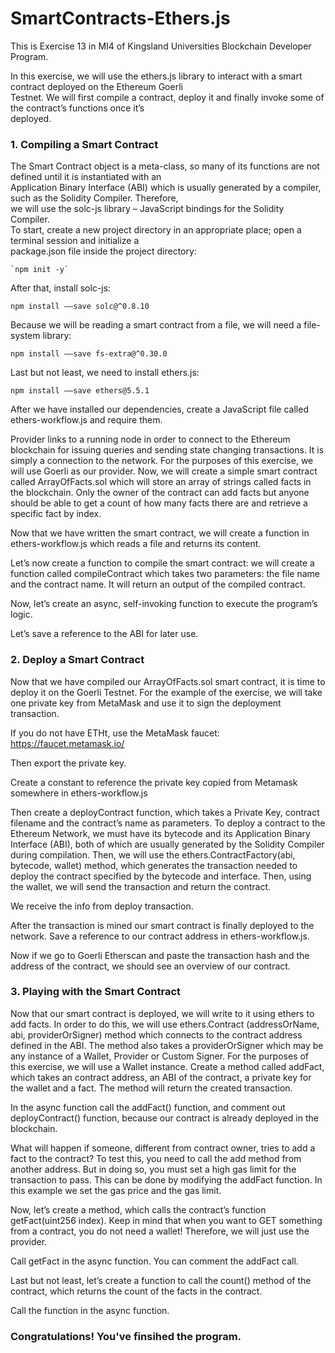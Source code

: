# SmartContracts-Ethers.js
This is Exercise 13 in MI4 of Kingsland Universities Blockchain Developer Program.

In this exercise, we will use the ethers.js library to interact with a smart contract deployed on the Ethereum Goerli <br>
Testnet. We will first compile a contract, deploy it and finally invoke some of the contract’s functions once it’s <br>
deployed.<br>

### 1. Compiling a Smart Contract <br>
The Smart Contract object is a meta-class, so many of its functions are not defined until it is instantiated with an <br>
Application Binary Interface (ABI) which is usually generated by a compiler, such as the Solidity Compiler. Therefore, <br>
we will use the solc-js library – JavaScript bindings for the Solidity Compiler. <br>
To start, create a new project directory in an appropriate place; open a terminal session and initialize a <br>
package.json file inside the project directory: 

    `npm init -y`
    
After that, install solc-js:

    npm install ––save solc@^0.8.10
    
Because we will be reading a smart contract from a file, we will need a file-system library:

    npm install ––save fs-extra@^0.30.0
    
Last but not least, we need to install ethers.js:

    npm install ––save ethers@5.5.1

After we have installed our dependencies, create a JavaScript file called ethers-workflow.js and require them.

Provider links to a running node in order to connect to the Ethereum blockchain for issuing queries and sending
state changing transactions. It is simply a connection to the network. For the purposes of this exercise, we will use
Goerli as our provider.
Now, we will create a simple smart contract called ArrayOfFacts.sol which will store an array of strings called facts in
the blockchain. Only the owner of the contract can add facts but anyone should be able to get a count of how many
facts there are and retrieve a specific fact by index.

Now that we have written the smart contract, we will create a function in ethers-workflow.js which reads a file and
returns its content.

Let’s now create a function to compile the smart contract: we will create a function called compileContract which
takes two parameters: the file name and the contract name. It will return an output of the compiled contract.

Now, let’s create an async, self-invoking function to execute the program’s logic.

Let’s save a reference to the ABI for later use.

### 2. Deploy a Smart Contract <br>
Now that we have compiled our ArrayOfFacts.sol smart contract, it is time to deploy it on the Goerli Testnet. For
the example of the exercise, we will take one private key from MetaMask and use it to sign the deployment
transaction.

If you do not have ETHt, use the MetaMask faucet: https://faucet.metamask.io/

Then export the private key.

Create a constant to reference the private key copied from Metamask somewhere in ethers-workflow.js

Then create a deployContract function, which takes a Private Key, contract filename and the contract’s name as
parameters.
To deploy a contract to the Ethereum Network, we must have its bytecode and its Application Binary Interface (ABI),
both of which are usually generated by the Solidity Compiler during compilation. Then, we will use the
ethers.ContractFactory(abi, bytecode, wallet) method, which generates the transaction needed to deploy the
contract specified by the bytecode and interface.
Then, using the wallet, we will send the transaction and return the contract.

We receive the info from deploy transaction.

After the transaction is mined our smart contract is finally deployed to the network.
Save a reference to our contract address in ethers-workflow.js.

Now if we go to Goerli Etherscan and paste the transaction hash and the address of the contract, we should see
an overview of our contract.

### 3. Playing with the Smart Contract <br>
Now that our smart contract is deployed, we will write to it using ethers to add facts. In order to do this, we will use
ethers.Contract (addressOrName, abi, providerOrSigner) method which connects to the contract address defined
in the ABI. The method also takes a providerOrSigner which may be any instance of a Wallet, Provider or Custom
Signer. For the purposes of this exercise, we will use a Wallet instance.
Create a method called addFact, which takes an contract address, an ABI of the contract, a private key for the wallet
and a fact. The method will return the created transaction.

In the async function call the addFact() function, and comment out deployContract() function, because our contract is
already deployed in the blockchain.

What will happen if someone, different from contract owner, tries to add a fact to the contract? To test this, you
need to call the add method from another address. But in doing so, you must set a high gas limit for the transaction
to pass. This can be done by modifying the addFact function. In this example we set the gas price and the gas limit.

Now, let’s create a method, which calls the contract’s function getFact(uint256 index). Keep in mind that when you
want to GET something from a contract, you do not need a wallet! Therefore, we will just use the provider.

Call getFact in the async function. You can comment the addFact call.

Last but not least, let’s create a function to call the count() method of the contract, which returns the count of the
facts in the contract.

Call the function in the async function.

### Congratulations! You've finsihed the program.
